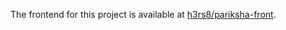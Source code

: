 The frontend for this project is available at [h3rs8/pariksha-front](https://github.com/h3rs8/pariksha-front).
 
 
